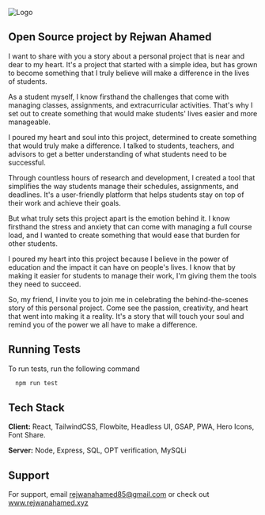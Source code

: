
![Logo](https://firebasestorage.googleapis.com/v0/b/database-b8ba9.appspot.com/o/Frame%2049.svg?alt=media&token=3ebd5d44-1a84-48df-852d-f34fa56f03cb)

## Open Source project by Rejwan Ahamed


I want to share with you a story about a personal project that is near and dear to my heart. It's a project that started with a simple idea, but has grown to become something that I truly believe will make a difference in the lives of students.

As a student myself, I know firsthand the challenges that come with managing classes, assignments, and extracurricular activities. That's why I set out to create something that would make students' lives easier and more manageable.

I poured my heart and soul into this project, determined to create something that would truly make a difference. I talked to students, teachers, and advisors to get a better understanding of what students need to be successful.

Through countless hours of research and development, I created a tool that simplifies the way students manage their schedules, assignments, and deadlines. It's a user-friendly platform that helps students stay on top of their work and achieve their goals.

But what truly sets this project apart is the emotion behind it. I know firsthand the stress and anxiety that can come with managing a full course load, and I wanted to create something that would ease that burden for other students.

I poured my heart into this project because I believe in the power of education and the impact it can have on people's lives. I know that by making it easier for students to manage their work, I'm giving them the tools they need to succeed.

So, my friend, I invite you to join me in celebrating the behind-the-scenes story of this personal project. Come see the passion, creativity, and heart that went into making it a reality. It's a story that will touch your soul and remind you of the power we all have to make a difference.


## Running Tests

To run tests, run the following command

```bash
  npm run test
```


## Tech Stack

**Client:** React, TailwindCSS, Flowbite, Headless UI, GSAP, PWA, Hero Icons, Font Share.

**Server:** Node, Express, SQL, OPT verification, MySQLi


## Support

For support, email rejwanahamed85@gmail.com or check out www.rejwanahamed.xyz

